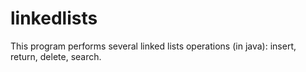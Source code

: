 # linkedlists
This program performs several linked lists operations (in java): insert, return, delete, search.
